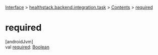 
[Interface](../../../index.html) > [healthstack.backend.integration.task](../index.html) > [Contents](index.html) > [required](required.html)



# required



[androidJvm]\
val [required](required.html): [Boolean](https://kotlinlang.org/api/latest/jvm/stdlib/kotlin/-boolean/index.html)




